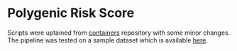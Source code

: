 # Polygenic Risk Score
Scripts were uptained from [containers](https://github.com/comorment/containers/tree/main/scripts/pgs/LDpred2) repository with some minor changes. 
The pipeline was tested on a sample dataset which is available [here](https://choishingwan.github.io/PRS-Tutorial/).
